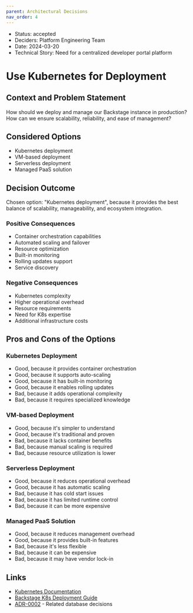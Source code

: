 ```yaml
---
parent: Architectural Decisions
nav_order: 4
---
```

* Status: accepted
* Deciders: Platform Engineering Team
* Date: 2024-03-20
* Technical Story: Need for a centralized developer portal platform

# Use Kubernetes for Deployment

## Context and Problem Statement

How should we deploy and manage our Backstage instance in production?
How can we ensure scalability, reliability, and ease of management?

## Considered Options

* Kubernetes deployment
* VM-based deployment
* Serverless deployment
* Managed PaaS solution

## Decision Outcome

Chosen option: "Kubernetes deployment", because it provides the best balance of scalability, manageability, and ecosystem integration.

### Positive Consequences

* Container orchestration capabilities
* Automated scaling and failover
* Resource optimization
* Built-in monitoring
* Rolling updates support
* Service discovery

### Negative Consequences

* Kubernetes complexity
* Higher operational overhead
* Resource requirements
* Need for K8s expertise
* Additional infrastructure costs

## Pros and Cons of the Options

### Kubernetes Deployment

* Good, because it provides container orchestration
* Good, because it supports auto-scaling
* Good, because it has built-in monitoring
* Good, because it enables rolling updates
* Bad, because it adds operational complexity
* Bad, because it requires specialized knowledge

### VM-based Deployment

* Good, because it's simpler to understand
* Good, because it's traditional and proven
* Bad, because it lacks container benefits
* Bad, because manual scaling is required
* Bad, because resource utilization is lower

### Serverless Deployment

* Good, because it reduces operational overhead
* Good, because it has automatic scaling
* Bad, because it has cold start issues
* Bad, because it has limited runtime control
* Bad, because it can be more expensive

### Managed PaaS Solution

* Good, because it reduces management overhead
* Good, because it provides built-in features
* Bad, because it's less flexible
* Bad, because it can be expensive
* Bad, because it may have vendor lock-in

## Links

* [Kubernetes Documentation](https://kubernetes.io/docs/)
* [Backstage K8s Deployment Guide](https://backstage.io/docs/deployment/k8s)
* [ADR-0002](0002-postgresql-as-primary-database.md) - Related database decisions